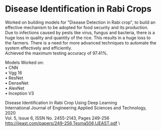 # Disease Identification in Rabi Crops
 
Worked on building models for "Disease Detection in Rabi crop", to build an effective mechanism to be adopted for food security and its production. Due to infections caused by pests like virus, fungus and bacteria, there is a huge loss in quality and quantity of the rice. This results in a huge loss to the farmers. There is a need for more advanced techniques to automate the system effectively and efficiently. \
Achieved the maximum testing accuracy of 97.41%. <br>

Models Worked on: \
•	CNN \
•	Vgg 16 \
•	ResNet \
•	DenseNet \
•	AlexNet \
•	Inception V3

Disease Identification In Rabi Crop Using Deep Learning \
International Journal of Engineering Applied Sciences and Technology, 2020 \
Vol. 5, Issue 6, ISSN No. 2455-2143, Pages 249-256 \
http://ijeast.com/papers/249-256,Tesma506,IJEAST.pdf \ 
